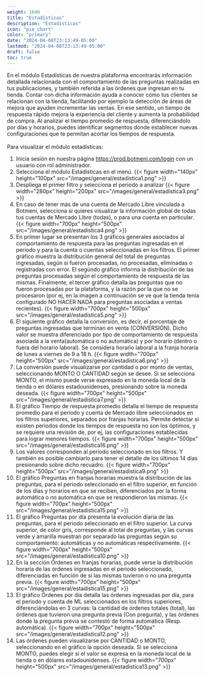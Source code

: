 ```yaml
---
weight: 1640
title: "Estadísticas"
description: "Estadísticas"
icon: "pie_chart"
color: "primary"
date: "2024-04-08T23:13:49-05:00"
lastmod: "2024-04-08T23:13:49-05:00"
draft: false
toc: true
---
```

En el módulo Estadísticas de nuestra plataforma encontrarás información detallada relacionada con el comportamiento de las preguntas realizadas en tus publicaciones, y también referida a las órdenes que ingresan en tu tienda. Contar con dicha información ayuda a conocer cómo tus clientes se relacionan con la tienda, facilitando por ejemplo la detección de áreas de mejora que ayuden incrementar las ventas. En ese sentido, un tiempo de respuesta rápido mejora la experiencia del cliente y aumenta la probabilidad de compra. Al analizar el tiempo promedio de respuesta, diferenciándolo por días y horarios, puedes identificar segmentos donde establecer nuevas configuraciones que te permitan acortar los tiempos de respuesta.<br></br>
Para visualizar el módulo estadísticas:
1. Inicia sesión en nuestra página <https://prod.botmeni.com/login> con un usuario con rol administrador.
2. Selecciona el módulo Estadísticas en el menú.
{{< figure width="140px" height="100px" src="/images/general/estadistica1.png" >}}
3. Despliega el primer filtro y selecciona el periodo a analizar
{{< figure width="280px" height="200px" src="/images/general/estadistica3.png" >}}
4. En caso de tener más de una cuenta de Mercado Libre vinculada a Botmeni, selecciona si quieres visualizar la información global de todas tus cuentas de Mercado Libre (todas), o para una cuenta en particular.
{{< figure width="700px" height="500px" src="/images/general/estadistica4.png" >}}
5. En primer lugar se presentan los 3 gráficos generales asociados al comportamiento de respuesta para las preguntas ingresadas en el periodo y para la cuenta o cuentas seleccionadas en los filtros. El primer gráfico muestra la distribución general del total de preguntas ingresadas, según si fueron procesadas, no procesadas, eliminadas o registradas con error. El segúndo gráfico informa la distribución de las preguntas procesadas según el comportamiento de respuesta de las mismas. Finalmente, el tercer gráfico detalla las preguntas que no fueron procesadas por la plataforma, y la razón por la que no se procesaron (por ej, en la imagen a continuación se ve que la tienda tenía configurado NO HACER NADA para preguntas asociadas a ventas recientes).
{{< figure width="700px" height="500px" src="/images/general/estadistica5.png" >}}
6. El siguiente gráfico detalla la conversión, es decir, el porcentaje de preguntas ingresadas que terminan en venta (CONVERSIÓN). Dicho valor se muestra diferenciado por tipo de comportamiento de respuesta asociada a la venta(automática o no automática) y por horario (dentro o fuera del horario laboral). Se considera horario laboral a la franja horaria de lunes a viernes de 9 a 18 h.
 {{< figure width="700px" height="500px" src="/images/general/estadistica6.png" >}}
7. La conversión puede visualizarse por cantidad o por monto de ventas, seleccionando MONTO O CANTIDAD según se desee. Si se selecciona MONTO, el mismo puede verse expresado en la moneda local de la tienda o en dólares estadounidenses, presionando sobre la moneda deseada.
 {{< figure width="700px" height="500px" src="/images/general/estadistica7.png" >}}
8. El gráfico Tiempo de respuesta promedio detalla el tiempo de respuesta promedio para el periodo y cuenta de Mercado libre seleccionados en los filtros superiores, separados por franjas horarias. Permite detectar si existen periodos donde los tiempos de respuesta no son los óptimos, y se requiere una revisión de, por ej, las configuraciones establecidas para lograr menores tiempos.
 {{< figure width="700px" height="500px" src="/images/general/estadistica16.png" >}}
9. Los valores corresponden al periodo seleccionado en los filtros. Y también es posible cambiarlo para tener el detalle de los últimos 14 días presionando sobre dicho recuadro.
 {{< figure width="700px" height="500px" src="/images/general/estadistica9.png" >}}
10. El gráfico Preguntas en franjas horarias muestra la distribución de las preguntas,  para el periodo seleccionado en el filtro superior, en función de los días y horarios en que se reciben, diferenciados por la forma automática o no automática en que se respondieron las mismas.
 {{< figure width="700px" height="500px" src="/images/general/estadistica15.png" >}}
11. El gráfico Preguntas por día presenta la evolución diaria de las preguntas, para el periodo seleccionado en el filtro superior. La curva superior, de color gris, corresponde al total de preguntas, y las curvas verde y amarilla muestran por separado las preguntas según su comportamiento: automáticas y no automáticas respectivamente.
 {{< figure width="700px" height="500px" src="/images/general/estadistica10.png" >}}
 11. En la sección Órdenes en franjas horarias, puede verse la distribución horaria de las órdenes ingresadas en el periodo seleccionado, diferenciadas en función de si las mismas tuvieron o no una pregunta previa. 
 {{< figure width="700px" height="500px" src="/images/general/estadistica15.png" >}}
 12. El gráfico Órdenes por día detalla las órdenes ingresadas por día, para el periodo y cuenta de ML seleccionados en los filtros superiores, diferenciándolas en 3 curvas: la cantidad de órdenes totales (total), las órdenes que tuvieron una pregunta previa (Con pregunta), y las órdenes donde la pregunta previa se contestó de forma automática (Resp. automática).
 {{< figure width="700px" height="500px" src="/images/general/estadistica12.png" >}}
 13. Las órdenes pueden visualizarse por CANTIDAD o MONTO, seleccionando en el gráfico la opción deseada. Si se selecciona MONTO, puedes elegir si el valor se expresa en la moneda local de la tienda o en dólares estadounidenses.
 {{< figure width="700px" height="500px" src="/images/general/estadistica13.png" >}}

